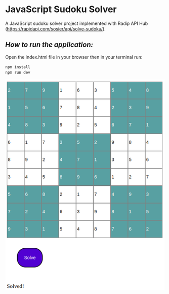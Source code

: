 # JavaScript Sudoku Solver

A JavaScript sudoku solver project implemented with Radip API Hub (https://rapidapi.com/sosier/api/solve-sudoku/).

## _How to run the application:_

Open the index.html file in your browser then in your terminal run:

```sh
npm install
npm run dev
```

![image info](./img/1.png)
